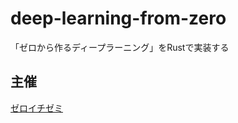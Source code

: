 # deep-learning-from-zero
「ゼロから作るディープラーニング」をRustで実装する

## 主催
[ゼロイチゼミ](https://nu-zero-one.netlify.app/)

